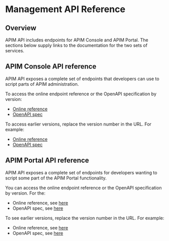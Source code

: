 # Management API Reference

## Overview

APIM API includes endpoints for APIM Console and APIM Portal. The sections below supply links to the documentation for the two sets of services.

## APIM Console API reference

APIM API exposes a complete set of endpoints that developers can use to script parts of APIM administration.

To access the online endpoint reference or the OpenAPI specification by version:

* [Online reference](../../../api-ref/apim/3.x/management-api/latest/index.md)
* [OpenAPI spec](../../../api-ref/apim/3.x/management-api/latest/swagger.json)

To access earlier versions, replace the version number in the URL. For example:

* [Online reference](../../../api-ref/apim/3.x/management-api/3.18/index.md)
* [OpenAPI spec](../../../api-ref/apim/3.x/management-api/3.18/swagger.json)

## APIM Portal API reference

APIM API exposes a complete set of endpoints for developers wanting to script some part of the APIM Portal functionality.

You can access the online endpoint reference or the OpenAPI specification by version. For the:

* Online reference, see [here](../../../api-ref/apim/3.x/portal-api/latest/index.md)
* OpenAPI spec, see [here](../../../api-ref/apim/3.x/portal-api/latest/openapi.yaml)

To see earlier versions, replace the version number in the URL. For example:

* Online reference, see [here](../../../api-ref/apim/3.x/portal-api/3.18/index.md)
* OpenAPI spec, see [here](../../../api-ref/apim/3.x/portal-api/3.18/openapi.yaml)
